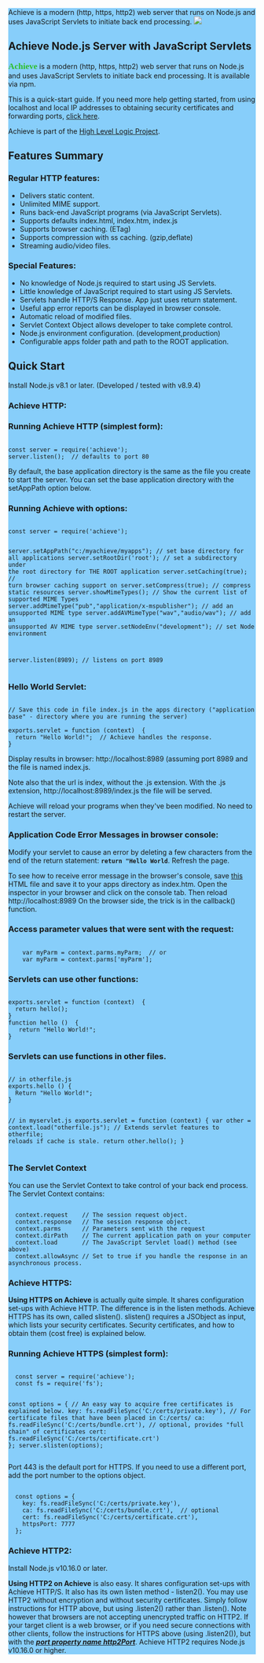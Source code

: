 <section style="background-color:LightSkyBlue;">
Achieve is a modern (http, https, http2) web server that runs on Node.js and uses JavaScript Servlets to initiate back end processing.
<a href="https://hll.nu"><img src="https://hll.nu/achieve/skyhigh1.jpg"></a>
<h1>Achieve Node.js Server with JavaScript Servlets</h1>
<p><span style="font-family:'Merienda';font-size:125%;font-weight:bold;color:rgb(46, 190, 43);">Achieve</span> is a modern (http, https, http2) web server 
that runs on Node.js and uses JavaScript Servlets to initiate back end processing. It is available via npm.<p>
<p>This is a quick-start guide. If you need more help getting started, from using localhost and local IP addresses to 
obtaining security certificates 
and forwarding ports, <a href="https://hll.nu/achieve/contents.htm" target="_blank">click here</a>.</p>
<p>Achieve is part of the <a href="https://hll.nu">High Level Logic Project</a>.</p>
<h2>Features Summary</h2>
<h3>Regular HTTP features:</h3>
<ul>
<li>Delivers static content.</li>
<li>Unlimited MIME support.</li>
<li>Runs back-end JavaScript programs (via JavaScript Servlets).</li>
<li>Supports defaults index.html, index.htm, index.js</li>
<li>Supports browser caching. (ETag)</li>
<li>Supports compression with ss caching. (gzip,deflate)</li>
<li>Streaming audio/video files.</li>
</ul>
<h3>Special Features:</h3>
<ul>
<li>No knowledge of Node.js required to start using JS Servlets.</li>
<li>Little knowledge of JavaScript required to start using JS Servlets.</li>
<li>Servlets handle HTTP/S Response. App just uses return statement.</li>
<li>Useful app error reports can be displayed in browser console.</li>
<li>Automatic reload of modified files.</li>
<li>Servlet Context Object allows developer to take complete control.</li>
<li>Node.js environment configuration. (development,production)</li>
<li>Configurable apps folder path and path to the ROOT application.</li>
</ul>

<h2>Quick Start</h2>
<p>Install Node.js v8.1 or later. (Developed / tested with v8.9.4)</p>
<h3>Achieve HTTP:</h3>
<h3>Running Achieve HTTP (simplest form):</h3>
<pre><code>
const server = require('achieve');
server.listen();  // defaults to port 80
</code></pre>
<p>By default, the base application directory is the same as the file you create to start the server. 
You can set the base application directory with the setAppPath option below.</p>
<h3>Running Achieve with options:</h3>
<pre><code>
const server = require('achieve');

server.setAppPath("c:/myachieve/myapps");                // set base directory for all applications
server.setRootDir('root');                               // set a subdirectory under the root directory for THE ROOT application
server.setCaching(true);                                 // turn browser caching support on
server.setCompress(true);                                // compress static resources
server.showMimeTypes();                                  // Show the current list of supported MIME Types
server.addMimeType("pub","application/x-mspublisher");   // add an unsupported MIME type
server.addAVMimeType("wav","audio/wav");                 // add an unsupported AV MIME type
server.setNodeEnv("development");                        // set Node environment 

server.listen(8989);  // listens on port 8989
</code></pre>
<h3>Hello World Servlet:</h3>
<pre><code>
// Save this code in file index.js in the apps directory ("application base" - directory where you are running the server)<br>
exports.servlet = function (context)  {
  return "Hello World!";  // Achieve handles the response.
}
</code></pre>
<p>Display results in browser: http://localhost:8989 (assuming port 8989 and the file is named index.js.</p>
<p>Note also that the url is index, without the .js extension. With the .js extension, http://localhost:8989/index.js the file will be served.</p>
<p>Achieve will reload your programs when they've been modified. No need to restart the server.</p>
<h3>Application Code Error Messages in browser console:</h3>
<p>Modify your servlet to cause an error by deleting a few characters from the end of the return statement: 
<code style="margin-left:0px;display:inline-block;font-weight:bold;">return "Hello World</code>. Refresh the page.</p>
<p>To see how to receive error message in the browser's console, save <a href='http://hll.nu/achieve/samp1/index.htm' download='index.htm' target="_blank">this</a>
HTML file and save it to your apps directory as index.htm. Open the inspector in your browser and click on the console tab. Then 
reload http://localhost:8989 On the browser side, the trick is in the callback() function.</p>
<h3>Access parameter values that were sent with the request:</h3>
<pre><code>
    var myParm = context.parms.myParm;  // or
    var myParm = context.parms['myParm'];
</code></pre>

<h3>Servlets can use other functions:</h3>
<pre><code>
exports.servlet = function (context)  {
  return hello();
}
function hello ()  {
   return "Hello World!";
}
</code></pre>
<h3>Servlets can use functions in other files.</h3>
<pre><code>
// in otherfile.js
exports.hello () {
  Return "Hello World!";
}

// in myservlet.js
exports.servlet = function (context) {
  var other = context.load("otherfile.js");  // Extends servlet features to otherfile; reloads if cache is stale.
  return other.hello();
}
</code></pre>
<h3>The Servlet Context</h3>
<p style="margin-bottom:0px;">You can use the Servlet Context to take control of your back end process. The Servlet Context contains:</p>
<pre><code>
  context.request    // The session request object.
  context.response   // The session response object.
  context.parms      // Parameters sent with the request
  context.dirPath    // The current application path on your computer
  context.load       // The JavaScript Servlet load() method (see above)
  context.allowAsync // Set to true if you handle the response in an asynchronous process.
</code></pre>
<h3>Achieve HTTPS:</h3>
<p><b>Using HTTPS on Achieve</b> is actually quite simple. It shares configuration set-ups with 
Achieve HTTP. The difference is in the listen methods. 
Achieve HTTPS has its own, called slisten(). slisten() requires a JSObject as input, which lists your security certificates. 
Security certificates, and how to obtain them (cost free) is explained below.</p>
<h3>Running Achieve HTTPS (simplest form):</h3>
<pre><code>
  const server = require('achieve');
  const fs = require('fs');

  const options = {  // An easy way to acquire free certificates is explained below.
    key: fs.readFileSync('C:/certs/private.key'),   // For certificate files that have been placed in C:/certs/
    ca: fs.readFileSync('C:/certs/bundle.crt'),     // optional, provides "full chain" of certificates
    cert: fs.readFileSync('C:/certs/certificate.crt')
  };
  server.slisten(options);
</code></pre>
<p>Port 443 is the default port for HTTPS. If you need to use a different port, add the port number
to the options object.</p>
<pre><code>
  const options = {
    key: fs.readFileSync('C:/certs/private.key'),
    ca: fs.readFileSync('C:/certs/bundle.crt'),  // optional
    cert: fs.readFileSync('C:/certs/certificate.crt'),
    httpsPort: 7777
  };
</code></pre>
<h3>Achieve HTTP2:</h3>
<p>Install Node.js v10.16.0 or later.</p>
<p><b>Using HTTP2 on Achieve</b> is also easy. It shares configuration set-ups with 
Achieve HTTP/S. It also has its own listen method - listen2(). You may use HTTP2 without encryption and without 
security certificates. Simply follow instructions for HTTP above, but using .listen2() rather than .listen(). Note however 
that browsers are not accepting unencrypted traffic on HTTP2. If your target client is a web browser, or if you need secure 
connections with other clients, follow the instructions for HTTPS above (using .listen2()), but with the <u><i><b>port property 
name http2Port</b></i></u>. Achieve HTTP2 requires Node.js v10.16.0 or higher.</p>
</section>